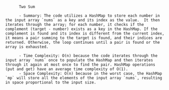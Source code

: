 
          Two Sum

          - Summary: The code utilizes a HashMap to store each number in the input array `nums` as a key and its index as the value.  It then iterates through the array; for each number, it checks if the complement (target - number) exists as a key in the HashMap. If the complement is found and its index is different from the current index, it means a pair summing to the target is found, and their indices are returned. Otherwise, the loop continues until a pair is found or the array is exhausted.

          - Time Complexity: O(n) because the code iterates through the input array `nums` once to populate the HashMap and then iterates through it again at most once to find the pair. HashMap operations (put and get) have an average time complexity of O(1).
          - Space Complexity: O(n) because in the worst case, the HashMap `mp` will store all the elements of the input array `nums`, resulting in space proportional to the input size.
          